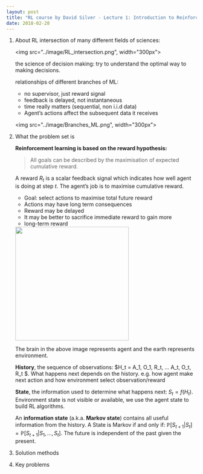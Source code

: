 ```yaml
---
layout: post
title: "RL course by David Silver - Lecture 1: Introduction to Reinforcement Learning"
date: 2018-02-28
---
```


1. About RL
	intersection of many different fields of sciences:
	
	<img src="../image/RL_intersection.png", width="300px">
	
	the science of decision making: try to understand the optimal way to making decisions.
	
	relationships of different branches of ML:
	- no supervisor, just reward signal
	- feedback is delayed, not instantaneous
	- time really matters (sequential, non i.i.d data)
	- Agent’s actions affect the subsequent data it receives
	
	<img src="../image/Branches_ML.png", width="300px">
	
3. What the problem set is

	**Reinforcement learning is based on the reward hypothesis:** 
	> All goals can be described by the maximisation of expected
cumulative reward.

	A reward $R_t$ is a scalar feedback signal which indicates how well agent is doing at step $t$. The agent’s job is to maximise cumulative 
reward.

	- Goal: select actions to maximise total future reward
   - Actions may have long term consequences
	- Reward may be delayed
	- It may be better to sacrifice immediate reward to gain more
	- long-term reward

	<img src="../image/Agent_and_environment.jpeg" width="300px">
	
	The brain in the above image represents agent and the earth represents environment.

	**History**, the sequence of observations:
	$H_t = A_1, O_1, R_t, ... A_t, O_t, R_t $. What happens next depends on the history. e.g. how agent make next action and how environment select observation/reward
	
	**State**, the information used to determine what happens next: $S_t = f(H_t)$. Environment state is not visible or available, we use the agent state to build RL algorithms.
	
	An **information state** (a.k.a. **Markov state**) contains all useful information from the history. A State is Markov if and only if: $\mathbb{P}[S_{t+1} | S_t] = \mathbb{P}[S_{t+1}|S_1, ... ,S_t]$. The future is independent of the past given the present.
	
4. Solution methods
5. Key problems
